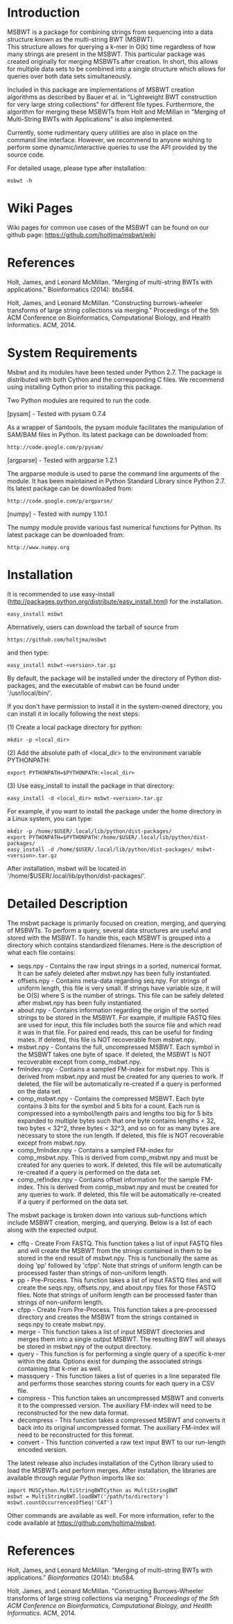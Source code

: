 Introduction
============

MSBWT is a package for combining strings from sequencing into a data structure known as the multi-string BWT (MSBWT).  
This structure allows for querying a k-mer in O(k) time regardless of how many strings are present in the MSBWT.  This
particular package was created originally for merging MSBWTs after creation.  In short, this allows for multiple data
sets to be combined into a single structure which allows for queries over both data sets simultaneously.

Included in this package are implementations of MSBWT creation algorithms as described by Bauer et al. in "Lightweight
BWT construction for very large string collections" for different file types.  Furthermore, the algorithm for merging
these MSBWTs from Holt and McMillan in "Merging of Multi-String BWTs with Applications" is also implemented.

Currently, some rudimentary query utilities are also in place on the command line interface.  However, we recommend to 
anyone wishing to perform some dynamic/interactive queries to use the API provided by the source code.

For detailed usage, please type after installation:

	msbwt -h

Wiki Pages
==========

Wiki pages for common use cases of the MSBWT can be found on our github page: https://github.com/holtjma/msbwt/wiki

References
==========

Holt, James, and Leonard McMillan. "Merging of multi-string BWTs with applications." Bioinformatics (2014): btu584.

Holt, James, and Leonard McMillan. "Constructing burrows-wheeler transforms of large string collections via merging." 
Proceedings of the 5th ACM Conference on Bioinformatics, Computational Biology, and Health Informatics. ACM, 2014.

System Requirements
===================

Msbwt and its modules have been tested under Python 2.7.  The package is distributed with both Cython and the 
corresponding C files.  We recommend using installing Cython prior to installing this package.

Two Python modules are required to run the code.

[pysam] - Tested with pysam 0.7.4

As a wrapper of Samtools, the pysam module facilitates the manipulation of SAM/BAM files in Python. Its latest 
package can be downloaded from:

	http://code.google.com/p/pysam/


[argparse] - Tested with argparse 1.2.1

The argparse module is used to parse the command line arguments of the module. It has been maintained in Python 
Standard Library since Python 2.7.  Its latest package can be downloaded from:

	http://code.google.com/p/argparse/

[numpy] - Tested with numpy 1.10.1

The numpy module provide various fast numerical functions for Python.  Its latest package can be downloaded from:

	http://www.numpy.org

Installation
============

It is recommended to use easy-install (http://packages.python.org/distribute/easy_install.html) for the 
installation.

	easy_install msbwt

Alternatively, users can download the tarball of source from

	https://github.com/holtjma/msbwt

and then type:

	easy_install msbwt-<version>.tar.gz

By default, the package will be installed under the directory of Python dist-packages, and the executable of 
msbwt can be found under '/usr/local/bin/'.

If you don't have permission to install it in the system-owned directory, you can install it in locally following 
the next steps:

(1) Create a local package directory for python:

	mkdir -p <local_dir>

(2) Add the absolute path of <local_dir> to the environment variable PYTHONPATH:

	export PYTHONPATH=$PYTHONPATH:<local_dir>

(3) Use easy_install to install the package in that directory:

	easy_install -d <local_dir> msbwt-<version>.tar.gz

For example, if you want to install the package under the home directory in
a Linux system, you can type:

	mkdir -p /home/$USER/.local/lib/python/dist-packages/
	export PYTHONPATH=$PYTHONPATH:/home/$USER/.local/lib/python/dist-packages/
	easy_install -d /home/$USER/.local/lib/python/dist-packages/ msbwt-<version>.tar.gz

After installation, msbwt will be located in '/home/$USER/.local/lib/python/dist-packages/'.


Detailed Description
===========

The msbwt package is primarily focused on creation, merging, and querying of MSBWTs.  To perform a query, several
data structures are useful and stored with the MSBWT.  To handle this, each MSBWT is grouped into a directory which
contains standardized filenames.  Here is the description of what each file contains:

 * seqs.npy - Contains the raw input strings in a sorted, numerical format. It can be safely deleted after msbwt.npy has been fully instantiated.
 * offsets.npy - Contains meta-data regarding seq.npy.  For strings of uniform length, this file is very small. If strings have variable size, it will be O(S) where S is the number of strings.  This file can be safely deleted after msbwt.npy has been fully instantiated.
 * about.npy - Contains information regarding the origin of the sorted strings to be stored in the MSBWT.  For example, if multiple FASTQ files are used for input, this file includes both the source file and which read it was in that file.  For paired end reads, this can be useful for finding mates. If deleted, this file is NOT recoverable from msbwt.npy.
 * msbwt.npy - Contains the full, uncompressed MSBWT.  Each symbol in the MSBWT takes one byte of space.  If deleted, the MSBWT is NOT recoverable except from comp_msbwt.npy.
 * fmIndex.npy - Contains a sampled FM-index for msbwt.npy.  This is derived from msbwt.npy and must be created for any queries to work.  If deleted, the file will be automatically re-created if a query is performed on the data set.
 * comp\_msbwt.npy - Contains the compressed MSBWT.  Each byte contains 3 bits for the symbol and 5 bits for a count. Each run is compressed into a symbol/length pairs and lengths too big for 5 bits expanded to multiple bytes such that one byte contains lengths < 32, two bytes < 32^2, three bytes < 32^3, and so on for as many bytes are necessary to store the run length.  If deleted, this file is NOT recoverable except from msbwt.npy.
 * comp\_fmIndex.npy	- Contains a sampled FM-index for comp\_msbwt.npy.  This is derived from comp\_msbwt.npy and must be created for any queries to work.  If deleted, this file will be automatically re-created if a query is performed on the data set.
 * comp\_refIndex.npy - Contains offset information for the sample FM-index.  This is derived from com\p_msbwt.npy and must be created for any queries to work.  If deleted, this file will be automatically re-created if a query if performed on the data set.

The msbwt package is broken down into various sub-functions which include MSBWT creation, merging, and querying.  Below is a
list of each along with the expected output.

 * cffq - Create From FASTQ.  This function takes a list of input FASTQ files and will create the MSBWT from the strings contained in them to be stored in the end result of msbwt.npy.  This is functionally the same as doing 'pp' followed by 'cfpp'.  Note that strings of uniform length can be processed faster than strings of non-uniform length.
 * pp - Pre-Process.  This function takes a list of input FASTQ files and will create the seqs.npy, offsets.npy, and about.npy files for those FASTQ files.  Note that strings of uniform length can be processed faster than strings of non-uniform length.
 * cfpp - Create From Pre-Process.  This function takes a pre-processed directory and creates the MSBWT from the strings contained in seqs.npy to create msbwt.npy.
 * merge - This function takes a list of input MSBWT directories and merges them into a single output MSBWT.  The resulting BWT will always be stored in msbwt.npy of the output directory.
 * query - This function is for performing a single query of a specific k-mer within the data.  Options exist for dumping the associated strings containing that k-mer as well.
 * massquery - This function takes a list of queries in a line separated file and performs those searches storing counts for each query in a CSV file.
 * compress - This function takes an uncompressed MSBWT and converts it to the compressed version.  The auxiliary FM-index will need to be reconstructed for the new data format.
 * decompress - This function takes a compressed MSBWT and converts it back into its original uncompressed format. The auxiliary FM-index will need to be reconstructed for this format.
 * convert - This function converted a raw text input BWT to our run-length encoded version.

The latest release also includes installation of the Cython library used to load the MSBWTs and perform merges.  After 
installation, the libraries are available through regular Python imports like so:

	import MUSCython.MultiStringBWTCython as MultiStringBWT
	msbwt = MultiStringBWT.loadBWT('/path/to/directory')
	msbwt.countOccurrencesOfSeq('CAT')

Other commands are available as well. For more information, refer to the code available at https://github.com/holtjma/msbwt.

References
==========
Holt, James, and Leonard McMillan. "Merging of multi-string BWTs with applications." *Bioinformatics* (2014): btu584.

Holt, James, and Leonard McMillan. "Constructing Burrows-Wheeler transforms of large string collections via merging." *Proceedings of the 5th ACM Conference on Bioinformatics, Computational Biology, and Health Informatics.* ACM, 2014.